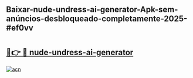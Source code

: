 ## Baixar-nude-undress-ai-generator-Apk-sem-anúncios-desbloqueado-completamente-2025-#ef0vv

# <h2><a href="https://ainizakaria.my?title=nude-undress-ai-generator&ref=20M">🔗👉 🔴 nude-undress-ai-generator</a></h2>

[![acn](https://github.com/user-attachments/assets/0f9c940e-d8b0-45ae-aac7-cd30a18b3e1c)](https://ainizakaria.my?title=nude-undress-ai-generator&ref=20M)

